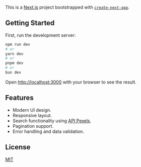 This is a [Next.js](https://nextjs.org/) project bootstrapped with [`create-next-app`](https://github.com/vercel/next.js/tree/canary/packages/create-next-app).

## Getting Started

First, run the development server:

```bash
npm run dev
# or
yarn dev
# or
pnpm dev
# or
bun dev
```

Open [http://localhost:3000](http://localhost:3000) with your browser to see the result.

## Features

- Modern UI design.
- Responsive layout.
- Search functionality using [API Pexels](https://www.pexels.com/ru-ru/api/documentation/#photos-overview__response__photographer).
- Pagination support.
- Error handling and data validation.

## License

[MIT](https://choosealicense.com/licenses/mit/)
